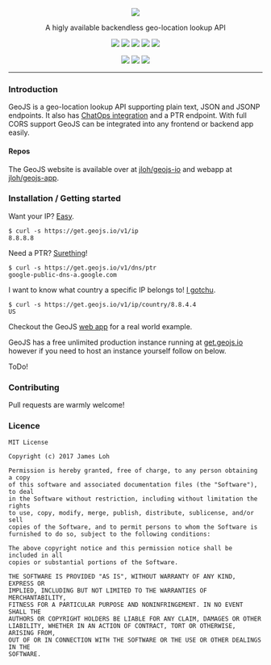 <p align="center">
  <img src="https://geojs.io/img/logo.png">
</p>

<p align="center">
  A higly available backendless geo-location lookup API
</p>

<p align="center">
  <a href="https://travis-ci.org/jloh/geojs"><img src="https://travis-ci.org/jloh/geojs.svg?branch=master"></a>
  <img src="https://img.shields.io/github/release/jloh/geojs.svg">
  <img src="https://img.shields.io/github/license/jloh/geojs.svg">
  <a href="https://gitter.im/jloh/geojs"><img src="https://img.shields.io/gitter/room/jloh/geojs.svg?logo=gitter-white"></a>
  <a href="https://waffle.io/jloh/geojs"><img src="https://badge.waffle.io/jloh/geojs.svg?columns=Inbox,To%20Do,In%20Progress"></a>
</p>
<p align="center">
  <a href="https://jloh.slack.com/apps/A6WCHU48J-geojs"><img src="https://img.shields.io/badge/slack-app-E01765.svg"></a>
  <a href="https://twistapp.com/integrations/install/198_a1a4dc4678cb01d89cdc4533"><img src="https://img.shields.io/badge/twist-app-46bc99.svg"></a>
  <a href="https://marketplace.atlassian.com/plugins/com.jloh.geojs/server/overview"><img src="https://img.shields.io/badge/hipchat-app-003366.svg"></a>
</p>

---

### Introduction

GeoJS is a geo-location lookup API supporting plain text, JSON and JSONP endpoints. It also has [ChatOps integration](https://geojs.io/docs/chatops/) and a PTR endpoint. With full CORS support GeoJS can be integrated into any frontend or backend app easily.

#### Repos

The GeoJS website is available over at [jloh/geojs-io](https://github.com/jloh/geojs-io) and webapp at [jloh/geojs-app](https://github.com/jloh/geojs-app).

### Installation / Getting started

Want your IP? [Easy](https://get.geojs.io/v1/ip).
```
$ curl -s https://get.geojs.io/v1/ip
8.8.8.8
```

Need a PTR? [Surething](https://get.geojs.io/v1/dns/ptr)!
```
$ curl -s https://get.geojs.io/v1/dns/ptr
google-public-dns-a.google.com
```

I want to know what country a specific IP belongs to! [I gotchu](https://get.geojs.io/v1/ip/country/8.8.8.8).

```
$ curl -s https://get.geojs.io/v1/ip/country/8.8.4.4
US
```

Checkout the GeoJS [web app](https://app.geojs.io) for a real world example.

GeoJS has a free unlimited production instance running at [get.geojs.io](https://get.geojs.io/v1/ip) however if you need to host an instance yourself follow on below.

ToDo!

### Contributing

Pull requests are warmly welcome!

### Licence

```
MIT License

Copyright (c) 2017 James Loh

Permission is hereby granted, free of charge, to any person obtaining a copy
of this software and associated documentation files (the "Software"), to deal
in the Software without restriction, including without limitation the rights
to use, copy, modify, merge, publish, distribute, sublicense, and/or sell
copies of the Software, and to permit persons to whom the Software is
furnished to do so, subject to the following conditions:

The above copyright notice and this permission notice shall be included in all
copies or substantial portions of the Software.

THE SOFTWARE IS PROVIDED "AS IS", WITHOUT WARRANTY OF ANY KIND, EXPRESS OR
IMPLIED, INCLUDING BUT NOT LIMITED TO THE WARRANTIES OF MERCHANTABILITY,
FITNESS FOR A PARTICULAR PURPOSE AND NONINFRINGEMENT. IN NO EVENT SHALL THE
AUTHORS OR COPYRIGHT HOLDERS BE LIABLE FOR ANY CLAIM, DAMAGES OR OTHER
LIABILITY, WHETHER IN AN ACTION OF CONTRACT, TORT OR OTHERWISE, ARISING FROM,
OUT OF OR IN CONNECTION WITH THE SOFTWARE OR THE USE OR OTHER DEALINGS IN THE
SOFTWARE.
```
